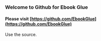 ### Welcome to Github for Ebook Glue

#### Please visit [https://github.com/EbookGlue](https://github.com/EbookGlue)

Use the source.

